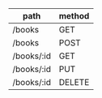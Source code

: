 
| path       | method |
| ---        | ---    |
| /books     | GET    |
| /books     | POST   |
| /books/:id | GET    |
| /books/:id | PUT    |
| /books/:id | DELETE |

